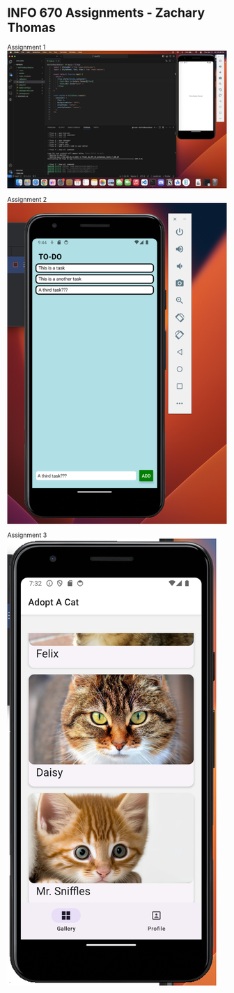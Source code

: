 # INFO 670 Assignments - Zachary Thomas

Assignment 1
![Assignment 1 Solution](<Assignment1.png>)

Assignment 2
![Assignment 2 Solution](<Assignment2.png>)

Assignment 3
![Assignment 3 Solution](<Assignment3.png>)